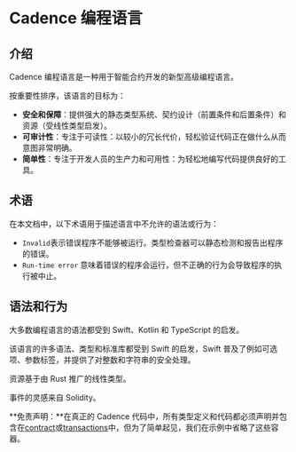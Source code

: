 # Cadence 编程语言

## 介绍

Cadence 编程语言是一种用于智能合约开发的新型高级编程语言。

按重要性排序，该语言的目标为：

- **安全和保障**：提供强大的静态类型系统、契约设计（前置条件和后置条件）和资源（受线性类型启发）。
- **可审计性**：专注于可读性：以较小的冗长代价，轻松验证代码正在做什么从而意图非常明确。
- **简单性**：专注于开发人员的生产力和可用性：为轻松地编写代码提供良好的工具。

## 术语

在本文档中，以下术语用于描述语言中不允许的语法或行为：

- `Invalid`表示错误程序不能够被运行。类型检查器可以静态检测和报告出程序的错误。
- `Run-time error` 意味着错误的程序会运行，但不正确的行为会导致程序的执行被中止。

## 语法和行为

大多数编程语言的语法都受到 Swift、Kotlin 和 TypeScript 的启发。

该语言的许多语法、类型和标准库都受到 Swift 的启发，Swift 普及了例如可选项、参数标签，并提供了对整数和字符串的安全处理。

资源基于由 Rust 推广的线性类型。

事件的灵感来自 Solidity。

**免责声明：**在真正的 Cadence 代码中，所有类型定义和代码都必须声明并包含在[contract](https://docs.onflow.org/cadence/language/contracts)或[transactions](https://docs.onflow.org/cadence/language/transactions)中，但为了简单起见，我们在示例中省略了这些容器。